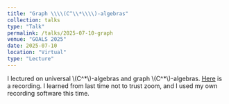 ```yaml
---
title: "Graph \\\\(C^\\*\\\\)-algebras"
collection: talks
type: "Talk"
permalink: /talks/2025-07-10-graph
venue: "GOALS 2025"
date: 2025-07-10
location: "Virtual"
type: "Lecture"
---
```


I lectured on universal \\(C^\*\\)-algebras and graph \\(C^\*\\)-algebras. [Here](https://youtu.be/tdwrm-pWzpY?si=tlMJzItlvBEKcBMX) is a recording. I learned from last time not to trust zoom, and I used my own recording software this time.
